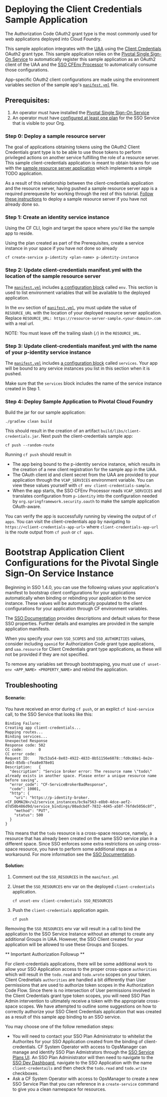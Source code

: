# Deploying the Client Credentials Sample Application

The Authorization Code OAuth2 grant type is the most commonly used for web applications deployed into Cloud Foundry.

This sample application integrates with the [UAA](https://github.com/cloudfoundry/uaa) using the [Client Credentials](https://tools.ietf.org/html/rfc6749#section-4.4) 
OAuth2 grant type. This sample application relies on the [Pivotal Single Sign-On Service](https://docs.pivotal.io/p-identity/index.html) 
to automatically register this sample application as an OAuth2 client of the UAA and the 
[SSO CFEnv Processor](https://github.com/pivotal-cf/java-cfenv/tree/master/java-cfenv-boot-pivotal-sso) to automatically consume those configurations.

App-specific OAuth2 client configurations are made using the environment variables section of the sample app's [`manifest.yml`](./manifest.yml) 
file.

## Prerequisites:

1. An operator must have installed the [Pivotal Single Sign-On Service](https://docs.pivotal.io/p-identity/index.html)
1. An operator must have [configured at least one plan](https://docs.pivotal.io/p-identity/manage-service-plans.html) for the SSO Service that is visible to your Org.

### Step 0: Deploy a sample resource server

The goal of applications obtaining tokens using the OAuth2 Client Credentials grant type is to be able to use those tokens to perform privileged 
actions on another service fulfilling the role of a resource server.  This sample client-credentials application is meant to obtain tokens for use with
the [sample resource server application](../resource-server) which implements a simple TODO application.

As a result of this relationship between the client-credentials application and the resource server, having pushed a sample resource server 
app is a required prerequesite for working through the rest of this tutorial. [Follow these instructions](../resource-server/README.md) to 
deploy a sample resource server if you have not already done so.

### Step 1: Create an identity service instance

Using the CF CLI, login and target the space where you'd like the sample app to reside.

Using the plan created as part of the Prerequisites, create a service instance in your space if you have not done so already

    cf create-service p-identity <plan-name> p-identity-instance

### Step 2: Update client-credentials manifest.yml with the location of the sample resource server

The [`manifest.yml`](./manifest.yml) includes [a configuration block](https://docs.cloudfoundry.org/devguide/deploy-apps/manifest.html#env-block) 
called `env`. This section is used to list environment variables that will be available to the deployed application.

In the `env` section of [`manifest.yml`](./manifest.yml), you must update the value of `RESOURCE_URL` with the location of your deployed 
resource server application. Replace `RESOURCE_URL: https://resource-server-sample.<your-domain>.com` with a real url.

NOTE: You must leave off the trailing slash (`/`) in the `RESOURCE_URL`.

### Step 3: Update client-credentials manifest.yml with the name of your p-identity service instance

The [`manifest.yml`](./manifest.yml) includes [a configuration block](https://docs.cloudfoundry.org/devguide/deploy-apps/manifest.html#services-block) 
called `services`. Your app will be bound to any service instances you list in this section when it is pushed.

Make sure that the `services` block includes the name of the service instance created in Step 1.

### Step 4: Deploy Sample Application to Pivotal Cloud Foundry
    
Build the jar for our sample application:

    ./gradlew clean build
    
This should result in the creation of an artifact `build/libs/client-credentials.jar`. Next push the client-credentials sample app:

    cf push --random-route

Running `cf push` should result in
 
  - The app being bound to the p-identity service instance, which results in the creation of a new client registration for the sample app in the UAA.
  - The OAuth client id and client secret from the UAA are provided to your application through the `VCAP_SERVICES` environment variable. You can view these values yourself with `cf env client-credentials-sample`.
  - When the app starts, the SSO CFEnv Processor reads `VCAP_SERVICES` and translates configuration from `p-identity` into the configuration needed by `org.springframework.security.oauth` to make the sample application OAuth-aware.

You can verify the app is successfully running by viewing the output of `cf apps`. You can visit the client-credentials app by navigating to `https://<client-credentials-app-url>` where `client-credentials-app-url` is the route output from `cf push` or `cf apps`.

# Bootstrap Application Client Configurations for the Pivotal Single Sign-On Service Instance
Beginning in SSO 1.4.0, you can use the following values your application's manifest to bootstrap client configurations for your applications automatically when binding or rebinding your application to the service instance. These values will be automatically populated to the client configurations for your application through CF environment variables.

The [SSO Documentation](https://docs.pivotal.io/p-identity/configure-apps/index.html#configure-app-manifest) provides descriptions and default values for these SSO properties. Further details and examples are provided in the sample application manifests.

When you specify your own `SSO_SCOPES` and `SSO_AUTHORITIES` values, consider including `openid` for Authorization Code grant type applications, and `uaa.resource` for Client Credentials grant type applications, as these will not be provided if they are not specified.

To remove any variables set through bootstrapping, you must use `cf unset-env <APP_NAME> <PROPERTY_NAME>` and rebind the application.

## Troubleshooting

#### Scenario:

You have received an error during `cf push`, or an explict `cf bind-service` call, to the SSO Service that looks like this:

```
Binding Failure:
Creating app client-credentials...
Mapping routes...
Binding services...
Unexpected Response
Response code: 502
CC code:       0
CC error code:
Request ID:    78c53a54-8e03-4922-4833-8b51156e6078::fd0c88e1-8e2e-4eb3-85db-cfea8e078e01
Description:   {
  "description": "Service broker error: The resource name \"todo\" already exists in another space. Please enter a unique resource name before saving",
  "error_code": "CF-ServiceBrokerBadResponse",
  "code": 10001,
  "http": {
    "uri": "https://p-identity-broker.<CF_DOMAIN>/v2/service_instances/bc9a7563-e8b0-4dce-aef2-d7d50b486d9d/service_bindings/80adcbdf-7832-4d45-a58f-76fde5056c8f",
    "method": "PUT",
    "status": 500
  }
}
```

This means that the `todo` resource is a cross-space resource, namely, a resource that has already been created on the same SSO service plan in a different space. Since SSO enforces some extra restrictions on using cross-space resource, you have to perform some additional steps as a workaround. For more information see the [SSO Documentation](https://docs.pivotal.io/p-identity/manage-resources.html#space-protection).

#### Solution:

1. Comment out the `SSO_RESOURCES` in the `manifest.yml`

1. Unset the `SSO_RESOURCES` env var on the deployed `client-credentials` application.
     ```
     cf unset-env client-credentials SSO_RESOURCES
     ```
1. Push the `client-credentials` application again.
     ```
     cf push
     ```   
     
Removing the `SSO_RESOURCES` env var will result in a call to bind the application to the SSO Service Instance without an attempt to create any additional Groups in UAA. However, the SSO Client created for your application will be allowed to use these Groups and Scopes.

** Important Authorization Followup **

For client-credentials applications, there will be some additional work to allow your SSO Application access to the proper cross-space `authorities` which will result in the `todo.read` and `todo.wrote` scopes on your token. Client Crednetials `authorities` are handled a bit differently than User permissions that are used to authorize token scopes in the Authorization Code Flow. Since there is no intersection of User permissions involved in the Client Credentials grant type token scopes, you will need SSO Plan Admin intervention to ultimately receive a token with the appropriate cross-space scopes. We have attempted to outline some suggestions on how to correctly authorize your SSO Client Credentials application that was created as a result of this sample app binding to an SSO service.

You may choose one of the follow remediation steps:

* You will need to contact your SSO Plan Administrator to whitelist the Authorites for your SSO Application created from the binding of client-credentials. CF System Operator with access to OpsManager can manage and identify SSO Plan Admistrators through the [SSO Service Plans UI](https://docs.pivotal.io/p-identity/manage-service-plans.html#create-svc-plan). An SSO Plan Administrator will then need to navigate to the [SSO Dev Dashboard](https://docs.pivotal.io/p-identity/manage-service-instances.html#access-svc-instance-developer-dashboard), navigate to the SSO Application with the name `client-credentails` and then check the `todo.read` and `todo.write` checkboxes.
* Ask a CF System Operator with access to OpsManager to create a new SSO Service Plan that you can reference in a `create-service` command to give you a clean namespace for resources.
